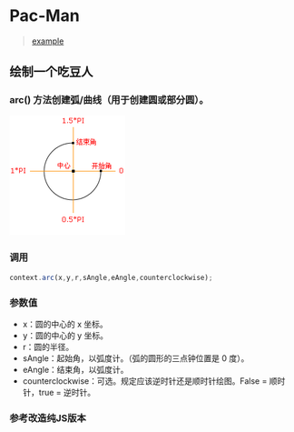 # Pac-Man

> [example](http://ux.sohu.com/topics/502ca51888ba2050520010bc)

## 绘制一个吃豆人

### arc() 方法创建弧/曲线（用于创建圆或部分圆）。

![角度](/static/arc.gif)

### 调用

```javascript
context.arc(x,y,r,sAngle,eAngle,counterclockwise);
```

### 参数值

* x：圆的中心的 x 坐标。
* y：圆的中心的 y 坐标。
* r：圆的半径。
* sAngle：起始角，以弧度计。（弧的圆形的三点钟位置是 0 度）。
* eAngle：结束角，以弧度计。
* counterclockwise：可选。规定应该逆时针还是顺时针绘图。False = 顺时针，true = 逆时针。


### 参考改造纯JS版本

